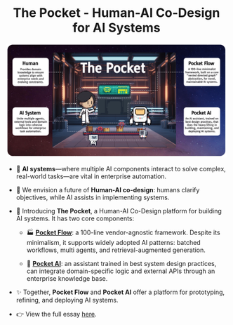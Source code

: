 <h1 align="center">The Pocket - Human-AI Co-Design for AI Systems</h1>

<div align="center">
  <img src="./pocket.png"/>
</div>


- 🧙 **AI systems**—where multiple AI components interact to solve complex, real-world tasks—are vital in enterprise automation. 

- 🌈 We envision a future of **Human-AI co-design**: humans clarify objectives, while AI assists in implementing systems.

- 🔮 Introducing **The Pocket**, a Human-AI Co-Design platform for building AI systems. It has two core components:

    - 🏭 [**Pocket Flow**](./pocketflow.md): a 100-line vendor-agnostic framework. Despite its minimalism, it supports widely adopted AI patterns: batched workflows, multi agents, and retrieval-augmented generation.
    
    - 🤖 [**Pocket AI**](./pocketai.md): an assistant trained in best system design practices, can integrate domain-specific logic and external APIs through an enterprise knowledge base.
    
- ✨ Together, **Pocket Flow** and **Pocket AI** offer a platform for prototyping, refining, and deploying AI systems.

- 👉 View the full essay [here](https://github.com/The-Pocket/.github/blob/main/profile/essay.md).
